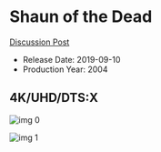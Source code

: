 # Shaun of the Dead

[Discussion Post](https://www.avsforum.com/threads/bass-eq-for-filtered-movies.2995212/post-58526330)

* Release Date: 2019-09-10
* Production Year: 2004

## 4K/UHD/DTS:X

![img 0](https://i.imgur.com/NkQS7dV.jpg)

![img 1](https://i.imgur.com/h2Opokf.png)


